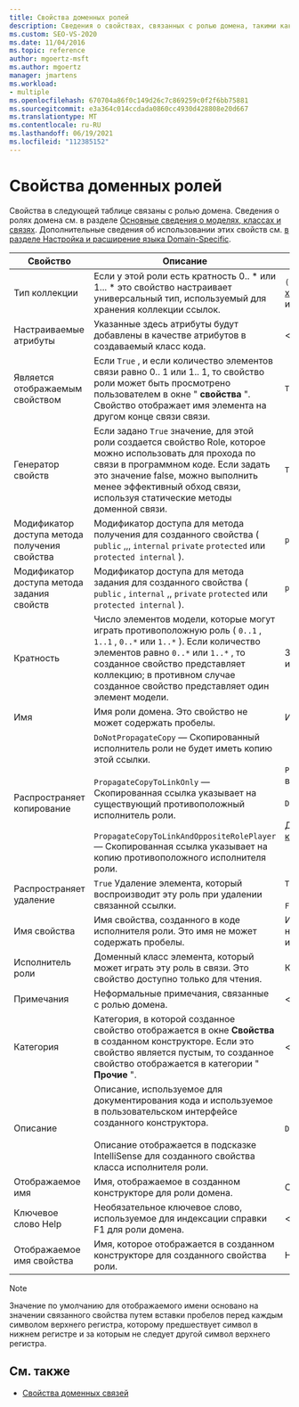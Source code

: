 ```yaml
---
title: Свойства доменных ролей
description: Сведения о свойствах, связанных с ролью домена, такими как тип коллекции, пользовательские атрибуты и отображаемое свойство.
ms.custom: SEO-VS-2020
ms.date: 11/04/2016
ms.topic: reference
author: mgoertz-msft
ms.author: mgoertz
manager: jmartens
ms.workload:
- multiple
ms.openlocfilehash: 670704a86f0c149d26c7c869259c0f2f6bb75881
ms.sourcegitcommit: e3a364c014ccdada0860cc4930d428808e20d667
ms.translationtype: MT
ms.contentlocale: ru-RU
ms.lasthandoff: 06/19/2021
ms.locfileid: "112385152"
---
```

# <a name="properties-of-domain-roles"></a>Свойства доменных ролей
Свойства в следующей таблице связаны с ролью домена. Сведения о ролях домена см. в разделе [Основные сведения о моделях, классах и связях](../modeling/understanding-models-classes-and-relationships.md). Дополнительные сведения об использовании этих свойств см. [в разделе Настройка и расширение языка Domain-Specific](../modeling/customizing-and-extending-a-domain-specific-language.md).

|Свойство|Описание|По умолчанию|
|-|-|-|
|Тип коллекции|Если у этой роли есть кратность 0.. * или 1... \* это свойство настраивает универсальный тип, используемый для хранения коллекции ссылок.|`(none)` - <xref:Microsoft.VisualStudio.Modeling.LinkedElementCollection%601> используется|
|Настраиваемые атрибуты|Указанные здесь атрибуты будут добавлены в качестве атрибутов в создаваемый класс кода.|<нет\>|
|Является отображаемым свойством|Если `True` , и если количество элементов связи равно 0.. 1 или 1.. 1, то свойство роли может быть просмотрено пользователем в окне " **свойства** ". Свойство отображает имя элемента на другом конце связи связи.|`True`|
|Генератор свойств|Если задано `True` значение, для этой роли создается свойство Role, которое можно использовать для прохода по связи в программном коде. Если задать это значение false, можно выполнить менее эффективный обход связи, используя статические методы доменной связи.|`True`|
|Модификатор доступа метода получения свойства|Модификатор доступа для метода получения для созданного свойства ( `public` ,,, `internal` `private` `protected` или `protected internal` ).|`public`|
|Модификатор доступа метода задания свойств|Модификатор доступа для метода задания для созданного свойства ( `public` , `internal` ,, `private` `protected` или `protected internal` ).|`public`|
|Кратность|Число элементов модели, которые могут играть противоположную роль ( `0..1` , `1..1` , `0..*` или `1..*` ). Если количество элементов равно `0..*` или `1..*` , то созданное свойство представляет коллекцию; в противном случае созданное свойство представляет один элемент модели.|Зависит от типа связи и от того, является ли эта роль исходной или целевой в связи.|
|Имя|Имя роли домена. Это свойство не может содержать пробелы.|Имя доменного класса исполнителя роли для этой роли.|
|Распространяет копирование|`DoNotPropagateCopy` — Скопированный исполнитель роли не будет иметь копию этой ссылки.<br /><br /> `PropagateCopyToLinkOnly` — Скопированная ссылка указывает на существующий противоположный исполнитель роли.<br /><br /> `PropagateCopyToLinkAndOppositeRolePlayer` — Скопированная ссылка указывает на копию противоположного исполнителя роли.|`PropagateCopyToLinkAndOppositeRolePlayer` для исходных ролей внедрений.<br /><br /> `DoNotPropagateCopy` для других ролей.<br /><br /> Дополнительные сведения см. в разделе [Настройка поведения копирования](../modeling/customizing-copy-behavior.md) .|
|Распространяет удаление|`True` Удаление элемента, который воспроизводит эту роль при удалении связанной ссылки.|`True` для целевого объекта роли внедрения.<br /><br /> `False` для других ролей.|
|Имя свойства|Имя свойства, созданного в коде исполнителя роли. Это имя не может содержать пробелы.|Имя противоположной роли, если у этой роли есть кратность от нуля или один к одному. в противном случае — Множественное имя противоположной роли.|
|Исполнитель роли|Доменный класс элемента, который может играть эту роль в связи. Это свойство доступно только для чтения.|Класс домена исполнителя роли для этой роли.|
|Примечания|Неформальные примечания, связанные с ролью домена.|<нет\>|
|Категория|Категория, в которой созданное свойство отображается в окне **Свойства** в созданном конструкторе. Если это свойство является пустым, то созданное свойство отображается в категории " **Прочие** ".|<нет\>|
|Описание|Описание, используемое для документирования кода и используемое в пользовательском интерфейсе созданного конструктора.<br /><br /> Описание отображается в подсказке IntelliSense для созданного свойства класса исполнителя роли.|`Description for`*полное имя роли*|
|Отображаемое имя|Имя, отображаемое в созданном конструкторе для роли домена.|Скорректированное значение свойства Name.|
|Ключевое слово Help|Необязательное ключевое слово, используемое для индексации справки F1 для роли домена.|\<none>|
|Отображаемое имя свойства|Имя, которое отображается в созданном конструкторе для созданного свойства роли.|Настроенное значение свойства имени свойства.|

> [!NOTE]
> Значение по умолчанию для отображаемого имени основано на значении связанного свойства путем вставки пробелов перед каждым символом верхнего регистра, которому предшествует символ в нижнем регистре и за которым не следует другой символ верхнего регистра.

## <a name="see-also"></a>См. также

- [Свойства доменных связей](../modeling/properties-of-domain-relationships.md)